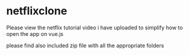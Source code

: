 #  netflixclone

Please view the netflix tutorial video i have uploaded to simplify how to open the app on vue.js 

please find also included zip file with all the appropriate folders

